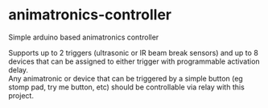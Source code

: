 # animatronics-controller
Simple arduino based animatronics controller

Supports up to 2 triggers (ultrasonic or IR beam break sensors) and up to 8 devices that can be assigned to either trigger with programmable activation delay.  
Any animatronic or device that can be triggered by a simple button (eg stomp pad, try me button, etc) should be controllable via relay with this project.

